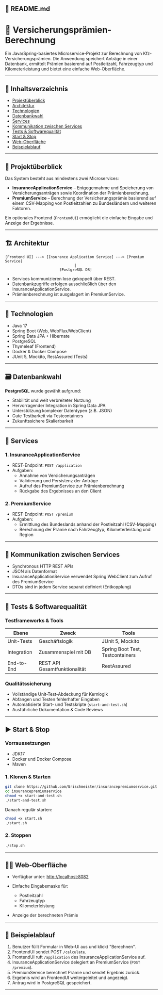 ## 📘 README.md

# 🚗 Versicherungsprämien-Berechnung

Ein Java/Spring-basiertes Microservice-Projekt zur Berechnung von Kfz-Versicherungsprämien. Die Anwendung speichert Anträge in einer Datenbank, ermittelt Prämien basierend auf Postleitzahl, Fahrzeugtyp und Kilometerleistung und bietet eine einfache Web-Oberfläche.

---

## 📌 Inhaltsverzeichnis

- [Projektüberblick](#projektüberblick)
- [Architektur](#architektur)
- [Technologien](#technologien)
- [Datenbankwahl](#datenbankwahl)
- [Services](#services)
- [Kommunikation zwischen Services](#kommunikation-zwischen-services)
- [Tests & Softwarequalität](#tests--softwarequalität)
- [Start & Stop](#start--stop)
- [Web-Oberfläche](#web-oberfläche)
- [Beispielablauf](#beispielablauf)

---

## 📖 Projektüberblick

Das System besteht aus mindestens zwei Microservices:

- **InsuranceApplicationService** – Entgegennahme und Speicherung von Versicherungsanträgen sowie Koordination der Prämienberechnung.
- **PremiumService** – Berechnung der Versicherungsprämie basierend auf einem CSV-Mapping von Postleitzahlen zu Bundesländern und weiteren Faktoren.

Ein optionales Frontend (`FrontendUI`) ermöglicht die einfache Eingabe und Anzeige der Ergebnisse.

---

## 🏗️ Architektur

```
[Frontend UI] ---> [Insurance Application Service] ---> [Premium Service]
                                |
                         [PostgreSQL DB]
```

- Services kommunizieren lose gekoppelt über REST.
- Datenbankzugriffe erfolgen ausschließlich über den InsuranceApplicationService.
- Prämienberechnung ist ausgelagert im PremiumService.

---

## 🧰 Technologien

- Java 17
- Spring Boot (Web, WebFlux/WebClient)
- Spring Data JPA + Hibernate
- PostgreSQL
- Thymeleaf (Frontend)
- Docker & Docker Compose
- JUnit 5, Mockito, RestAssured (Tests)

---

## 🗃️ Datenbankwahl

**PostgreSQL** wurde gewählt aufgrund:

- Stabilität und weit verbreiteter Nutzung
- Hervorragender Integration in Spring Data JPA
- Unterstützung komplexer Datentypen (z.B. JSON)
- Gute Testbarkeit via Testcontainers
- Zukunftssichere Skalierbarkeit

---

## 🧩 Services

### 1. InsuranceApplicationService

- REST-Endpoint: `POST /application`
- Aufgaben:
  - Annahme von Versicherungsanträgen
  - Validierung und Persistenz der Anträge
  - Aufruf des PremiumService zur Prämienberechnung
  - Rückgabe des Ergebnisses an den Client

### 2. PremiumService

- REST-Endpoint: `POST /premium`
- Aufgaben:
  - Ermittlung des Bundeslands anhand der Postleitzahl (CSV-Mapping)
  - Berechnung der Prämie nach Fahrzeugtyp, Kilometerleistung und Region

---

## 🔗 Kommunikation zwischen Services

- Synchronous HTTP REST APIs
- JSON als Datenformat
- InsuranceApplicationService verwendet Spring WebClient zum Aufruf des PremiumService
- DTOs sind in jedem Service separat definiert (Entkopplung)

---

## 🧪 Tests & Softwarequalität

### Testframeworks & Tools

| Ebene         | Zweck                         | Tools                |
| ------------- | ----------------------------- | -------------------- |
| Unit-Tests    | Geschäftslogik                | JUnit 5, Mockito     |
| Integration   | Zusammenspiel mit DB          | Spring Boot Test, Testcontainers |
| End-to-End    | REST API Gesamtfunktionalität | RestAssured          |

### Qualitätssicherung

- Vollständige Unit-Test-Abdeckung für Kernlogik
- Abfangen und Testen fehlerhafter Eingaben
- Automatisierte Start- und Testskripte (`start-and-test.sh`)
- Ausführliche Dokumentation & Code Reviews

---

## ▶️ Start & Stop

### Vorraussetzungen

- JDK17
- Docker und Docker Compose
- Maven

### 1. Klonen & Starten

```bash
git clone https://github.com/Grischmeister/insurancepremiumservice.git
cd insurancepremiumservice
chmod +x start-and-test.sh
./start-and-test.sh
````

Danach regulär starten:

```bash
chmod +x start.sh
./start.sh
```

### 2. Stoppen

```bash
./stop.sh
```

---

## 🧑‍💻 Web-Oberfläche

* Verfügbar unter: [http://localhost:8082](http://localhost:8082)
* Einfache Eingabemaske für:

  * Postleitzahl
  * Fahrzeugtyp
  * Kilometerleistung
* Anzeige der berechneten Prämie

---

## 🧪 Beispielablauf

1. Benutzer füllt Formular in Web-UI aus und klickt "Berechnen".
2. FrontendUI sendet POST `/calculate`.
3. FrontendUI ruft `/application` des InsuranceApplicationService auf.
4. InsuranceApplicationService delegiert an PremiumService (`POST /premium`).
5. PremiumService berechnet Prämie und sendet Ergebnis zurück.
6. Ergebnis wird an FrontendUI weitergeleitet und angezeigt.
7. Antrag wird in PostgreSQL gespeichert.

---
